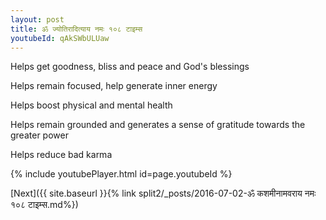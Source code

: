```yaml
---
layout: post
title: ॐ ज्योतिरादित्याय नमः १०८ टाइम्स
youtubeId: qAkSWbULUaw
---
```

 
 
Helps get goodness, bliss and peace and God's blessings
 
Helps remain focused, help generate inner energy 
 
Helps boost physical and mental health 
 
Helps remain grounded and generates a sense of gratitude towards the greater power 
 
Helps reduce bad karma
 
 
 
 


{% include youtubePlayer.html id=page.youtubeId %}
 
[Next]({{ site.baseurl }}{% link  split2/_posts/2016-07-02-ॐ कशमीनामवराय नमः १०८ टाइम्स.md%})
 
